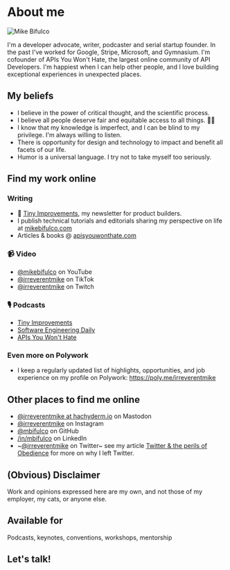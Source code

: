 # About me

![Mike Bifulco](https://github.com/mbifulco/mbifulco/blob/main/banner.jpeg?raw=true)

I'm a developer advocate, writer, podcaster and serial startup founder. In the past I've worked for Google, Stripe, Microsoft, and Gymnasium. I'm cofounder of APIs You Won't Hate, the largest online community of API Developers. I'm happiest when I can help other people, and I love building exceptional experiences in unexpected places.

## My beliefs

- I believe in the power of critical thought, and the scientific process.
- I believe all people deserve fair and equitable access to all things. 🏳️‍🌈
- I know that my knowledge is imperfect, and I can be blind to my privilege. I'm always willing to listen.
- There is opportunity for design and technology to impact and benefit all facets of our life.
- Humor is a universal language. I try not to take myself too seriously.


## Find my work online

### Writing
- 💌 [Tiny Improvements](https://mikebifulco.com/newsletter), my newsletter for product builders.
- I publish technical tutorials and editorials sharing my perspective on life at [mikebifulco.com](https://mikebifulco.com)
- Articles & books @ [apisyouwonthate.com](https://apisyouwonthate.com)

### 📹 Video 
- [@mikebifulco](https://youtube.com/@mikebifulco) on YouTube
- [@irreverentmike](https://tiktok.com/@irreverentmike) on TikTok
- [@irreverentmike](https://www.twitch.tv/irreverentmike) on Twitch

### 🎙️ Podcasts
- [Tiny Improvements](https://mikebifulco.com/podcast)
- [Software Engineering Daily](https://softwareengineeringdaily.com/)
- [APIs You Won't Hate](https://apisyouwonthate.com/podcast)

### Even more on Polywork

- I keep a regularly updated list of highlights, opportunities, and job experience on my profile on Polywork: https://poly.me/irreverentmike

## Other places to find me online

- <a rel="me" href="https://hachyderm.io/@irreverentmike">@irreverentmike at hachyderm.io</a> on Mastodon
- [@irreverentmike](http://instagram.com/irreverentmike) on Instagram
- [@mbifulco](https://github.com/mbifulco) on GitHub
- [/in/mbifulco](https://linkedin.com/in/mbifulco) on LinkedIn
- ~[@irreverentmike](https://twitter.com/irreverentmike) on Twitter~ see my article [Twitter & the perils of Obedience](https://mikebifulco.com/posts/twitter-and-the-perils-of-obedience) for more on why I left Twitter.

## (Obvious) Disclaimer

Work and opinions expressed here are my own, and not those of my employer, my cats, or anyone else.

## Available for

Podcasts, keynotes, conventions, workshops, mentorship

## Let's talk!


